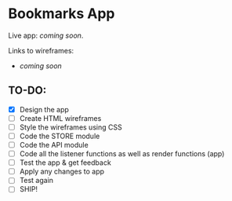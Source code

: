 # Bookmarks App
Live app: _coming soon_.

Links to wireframes:
- _coming soon_

## TO-DO:
- [x] Design the app
- [ ] Create HTML wireframes
- [ ] Style the wireframes using CSS
- [ ] Code the STORE module
- [ ] Code the API module
- [ ] Code all the listener functions as well as render functions (app)
- [ ] Test the app & get feedback
- [ ] Apply any changes to app
- [ ] Test again
- [ ] SHIP!
